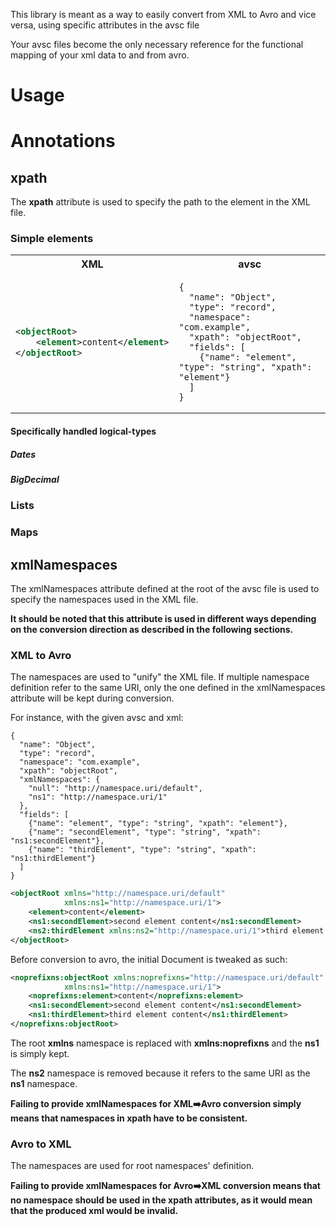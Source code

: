 This library is meant as a way to easily convert from XML to Avro and vice versa, using specific attributes in the avsc file

Your avsc files become the only necessary reference for the functional mapping of your xml data to and from avro.

# Usage




# Annotations

## xpath

The **xpath** attribute is used to specify the path to the element in the XML file.


### Simple elements

<table>
<tr><th>XML</th><th>avsc</th></tr>
<td>

```xml
<objectRoot>
    <element>content</element>
</objectRoot>
```
</td>
<td>

```avro schema
{
  "name": "Object",
  "type": "record",
  "namespace": "com.example",
  "xpath": "objectRoot",
  "fields": [
    {"name": "element", "type": "string", "xpath": "element"}
  ]
}
```
</table>

#### Specifically handled logical-types
##### Dates
##### BigDecimal


### Lists

### Maps

## xmlNamespaces

The xmlNamespaces attribute defined at the root of the avsc file is used to specify the namespaces used in the XML file.

**It should be noted that this attribute is used in different ways depending on the conversion direction as described in the following sections.**

### XML to Avro 
The namespaces are used to "unify" the XML file. If multiple namespace definition refer to the same URI, only the one defined in the xmlNamespaces attribute will be kept during conversion.

For instance, with the given avsc and xml: 

```avro schema
{
  "name": "Object",
  "type": "record",
  "namespace": "com.example",
  "xpath": "objectRoot",
  "xmlNamespaces": {
    "null": "http://namespace.uri/default",
    "ns1": "http://namespace.uri/1"
  },
  "fields": [
    {"name": "element", "type": "string", "xpath": "element"},
    {"name": "secondElement", "type": "string", "xpath": "ns1:secondElement"},
    {"name": "thirdElement", "type": "string", "xpath": "ns1:thirdElement"}
  ]
}
```


```xml 
<objectRoot xmlns="http://namespace.uri/default"
            xmlns:ns1="http://namespace.uri/1">
    <element>content</element>
    <ns1:secondElement>second element content</ns1:secondElement>
    <ns2:thirdElement xmlns:ns2="http://namespace.uri/1">third element content</ns2:thirdElement>
</objectRoot>
```
Before conversion to avro, the initial Document is tweaked as such:

```xml
<noprefixns:objectRoot xmlns:noprefixns="http://namespace.uri/default"
            xmlns:ns1="http://namespace.uri/1">
    <noprefixns:element>content</noprefixns:element>
    <ns1:secondElement>second element content</ns1:secondElement>
    <ns1:thirdElement>third element content</ns1:thirdElement>
</noprefixns:objectRoot>
```

The root **xmlns** namespace is replaced with **xmlns:noprefixns** and the **ns1** is simply kept. 

The **ns2** namespace is removed because it refers to the same URI as the **ns1** namespace.


**Failing to provide xmlNamespaces for XML➡️Avro conversion simply means that namespaces in xpath have to be consistent.**

### Avro to XML
The namespaces are used for root namespaces' definition.

**Failing to provide xmlNamespaces for Avro➡️XML conversion means that no namespace should be used in the xpath attributes, as it would mean that the produced xml would be invalid.**